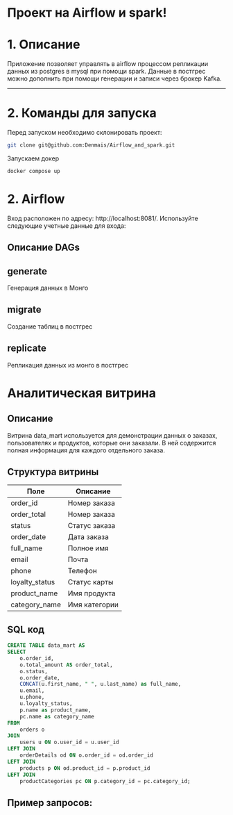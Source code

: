 # Проект на Airflow и spark!

# 1. Описание <a id=1></a>

Приложение позволяет управлять в airflow процессом репликации данных из postgres в mysql при помощи spark. Данные в постгрес можно дополнить при помощи генерации и записи через брокер Kafka.

---
# 2. Команды для запуска <a id=2></a>

Перед запуском необходимо склонировать проект:
```bash
git clone git@github.com:Denmais/Airflow_and_spark.git

```

Запускаем докер
```bash
docker compose up
```

# 2. Airflow <a id=2></a>

Вход расположен по адресу: http://localhost:8081/.
Используйте следующие учетные данные для входа:

## Описание DAGs

## generate

Генерация данных в Монго

## migrate

Создание таблиц в постгрес

## replicate

Репликация данных из монго в постгрес

# Аналитическая витрина <a id=2></a>

## Описание

Витрина data_mart используется для демонстрации данных о заказах, пользователях и продуктов, которые они заказали. В ней содержится полная информация для каждого отдельного заказа.

## Структура витрины

|     Поле          | Описание      |
| ------------      | ------------- |
|   order_id        | Номер заказа  |
|   order_total     | Номер заказа  |
|   status          | Статус заказа |
|   order_date      | Дата заказа   |
|   full_name       | Полное имя    |
|   email           | Почта         |
|   phone           | Телефон       |
|   loyalty_status  | Статус карты  |
|   product_name    | Имя продукта  |
|   category_name   | Имя категории |


## SQL код
```sql
CREATE TABLE data_mart AS 
SELECT
    o.order_id,
    o.total_amount AS order_total,
    o.status,
    o.order_date,
    CONCAT(u.first_name, " ", u.last_name) as full_name,
    u.email,
    u.phone,
    u.loyalty_status,
    p.name as product_name,
    pc.name as category_name
FROM
    orders o
JOIN
    users u ON o.user_id = u.user_id
LEFT JOIN
    orderDetails od ON o.order_id = od.order_id
LEFT JOIN
    products p ON od.product_id = p.product_id
LEFT JOIN
    productCategories pc ON p.category_id = pc.category_id;
```

## Пример запросов:

